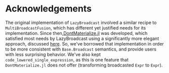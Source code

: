 # Acknowledgements

The original implementation of `LazyBroadcast` involved a similar recipe to
`MultiBroadcastFusion`, which has different yet justified needs for its
implementation. Since then,[DontMaterialize.jl](https://github.com/MasonProtter/DontMaterialize.jl)
was developed, which satisfied most needs by LazyBroadcast using a significantly
more elegant approach, discussed
[here](https://github.com/CliMA/LazyBroadcast.jl/issues/14). So, we've borrowed
that implementation in order to be more consistent with `Base.Broadcast`
semantics, and provide users with less surprising behavior. We've also kept
`code_lowered_single_expression`, as this is one feature that
`DontMaterialize.jl` does not offer (transforming broadcasted `Expr` to
`Expr`).



